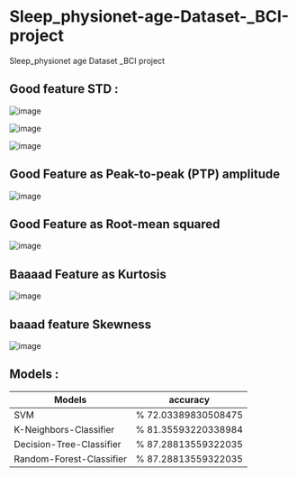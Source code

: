 # Sleep_physionet-age-Dataset-_BCI-project
Sleep_physionet age Dataset _BCI project

## Good feature STD :
![image](https://user-images.githubusercontent.com/63863517/230391146-2f495747-c59f-49c9-a2b6-5aa766e1c307.png)

![image](https://user-images.githubusercontent.com/63863517/230391226-4d4c5967-0d04-4c94-b4ef-cb63e78a710a.png)

![image](https://user-images.githubusercontent.com/63863517/230391279-872f1b24-8266-4d7d-9842-9d49e2cf77b0.png)

## Good Feature as Peak-to-peak (PTP) amplitude

![image](https://user-images.githubusercontent.com/63863517/230391388-fbab6b74-6efa-4164-a177-b922be36ab23.png)

## Good Feature as Root-mean squared

![image](https://user-images.githubusercontent.com/63863517/230391500-f521e23d-631d-41fa-a175-4cbf7a04a7ee.png)

## Baaaad Feature as Kurtosis

![image](https://user-images.githubusercontent.com/63863517/230391611-094327a0-cddb-4c28-97da-e79970f400e8.png)

## baaad feature Skewness

![image](https://user-images.githubusercontent.com/63863517/230391713-da26c127-6ad8-410e-b650-d651e6165e61.png)


## Models :
|Models|accuracy|
| --- | --- |
|SVM|% 72.03389830508475|
|K-Neighbors-Classifier| % 81.35593220338984|
|Decision-Tree-Classifier|% 87.28813559322035|
|Random-Forest-Classifier|% 87.28813559322035|
